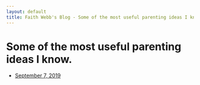 ```yaml
---
layout: default
title: Faith Webb's Blog - Some of the most useful parenting ideas I know.
---
```


# Some of the most useful parenting ideas I know.

* [September 7, 2019](./2019-09-04)
